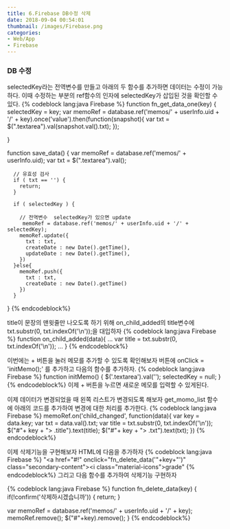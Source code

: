 ```yaml
---
title: 6.Firebase DB수정 삭제
date: 2018-09-04 00:54:01
thumbnail: /images/Firebase.png
categories:
- Web/App
- Firebase
---
```

### DB 수정
selectedKey라는 전역변수를 만들고 아래의 두 함수를 추가하면 데이터는 수정이 가능하다. 이때 수정하는 부분의 ref함수의 인자에 selectedKey가 삽입된 것을 확인할 수 있다.
{% codeblock lang:java Firebase %}
function fn_get_data_one(key) {
    selectedKey = key;
    var memoRef = database.ref('memos/' + userInfo.uid + '/' + key).once('value').then(function(snapshot){
    var txt = $(".textarea").val(snapshot.val().txt);
  });

}

function save_data() {
      var memoRef = database.ref('memos/' + userInfo.uid);
      var txt = $(".textarea").val();

      // 유효성 검사
      if ( txt == '') {
        return;
      }

      if ( selectedKey ) {

        // 전역변수  selectedKey가 있으면 update
         memoRef = database.ref('memos/' + userInfo.uid + '/' + selectedKey);
        memoRef.update({
          txt : txt,
          createDate : new Date().getTime(),
          updateDate : new Date().getTime(),
        })
      }else{
        memoRef.push({
          txt : txt,
          createDate : new Date().getTime()
        })
      }
}
{% endcodeblock%}

title이 문장의 맨윗줄만 나오도록 하기 위해 on_child_added의 title변수에 txt.substr(0, txt.indexOf('\n'));을 대입하자
{% codeblock lang:java Firebase %}
function on_child_added(data){
      ...
      var title = txt.substr(0, txt.indexOf('\n'));
      ...
}
{% endcodeblock%}

이번에는 + 버튼을 눌러 메모를 추가할 수 있도록 확인해보자
버튼에 onClick = 'initMemo();' 를 추가하고 다음의 함수를 추가하자.
{% codeblock lang:java Firebase %}
function initMemo() {
  $('.textarea').val('');
  selectedKey = null;
}
{% endcodeblock%}
이제 + 버튼을 누르면 새로운 메모를 입력할 수 있게된다.

이제 데이터가 변경되었을 때 왼쪽 리스트가 변경되도록 해보자
get_momo_list 함수에 아래의 코드를 추가하여 변경에 대한 처리를 추가한다.
{% codeblock lang:java Firebase %}
memoRef.on('child_changed', function(data){
  var key = data.key;
  var txt = data.val().txt;
  var title = txt.substr(0, txt.indexOf('\n'));
  $("#"+ key + "> .title").text(title);
  $("#"+ key + "> .txt").text(txt);
})
{% endcodeblock%}

이제 삭제기능을 구현해보자
HTML에 다음을 추가하자
{% codeblock lang:java Firebase %}
"<a href=\"#!\" onclick=\"fn_delete_data('"+key+"')\" class=\"secondary-content\"><i class=\"material-icons\">grade</i></a>"
{% endcodeblock%}
그리고 다음 함수를 추가하여 삭제기능 구현하자

{% codeblock lang:java Firebase %}
function fn_delete_data(key) {
  if(!confirm('삭제하시겠습니까')) {
    return;
  }

  var memoRef = database.ref('memos/' + userInfo.uid + '/' + key);
  memoRef.remove();
  $("#"+key).remove();
}
{% endcodeblock%}
